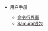 - 用户手册
 
	- [命令行界面](/zh-cn/user-interfaces/[Chinese-Simplified]-命令行界面.md)
	- [Samurai钱包](/zh-cn/user-interfaces/[Chinese-Simplified]-Samurai-钱包.md)
 

